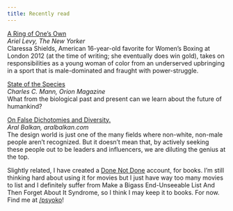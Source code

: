 ```yaml
---
title: Recently read
---
```


[A Ring of One’s Own](http://www.newyorker.com/reporting/2012/05/07/120507fa_fact_levy?printable=true)<br />
*Ariel Levy, The New Yorker*<br />
Claressa Shields, American 16-year-old favorite for Women’s Boxing at London 2012 (at the time of writing; she eventually does win gold), takes on responsibilities as a young woman of color from an underserved upbringing in a sport that is male-dominated and fraught with power-struggle.

[State of the Species](http://www.orionmagazine.org/index.php/articles/article/7146?src=longreads)<br />
*Charles C. Mann, Orion Magazine*<br />
What from the biological past and present can we learn about the future of humankind?

[On False Dichotomies and Diversity.](http://aralbalkan.com/notes/on-false-dichotomies-and-diversity/)<br />
*Aral Balkan, aralbalkan.com*<br />
The design world is just one of the many fields where non-white, non-male people aren’t recognized. But it doesn’t mean that, by actively seeking these people out to be leaders and influencers, we are diluting the genius at the top.

Slightly related, I have created a [Done Not Done](http://donenotdone.com) account, for books. I’m still thinking hard about using it for movies but I just have way too many movies to list and I definitely suffer from Make a Bigass End-Unseeable List And Then Forget About It Syndrome, so I think I may keep it to books. For now. Find me at [/psyoko](http://donenotdone.com/loves/psyoko)!

